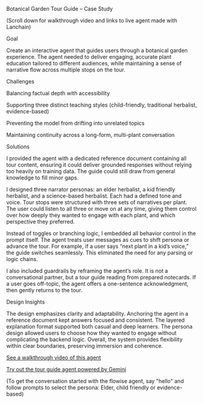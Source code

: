 Botanical Garden Tour Guide – Case Study

(Scroll down for walkthrough video and links to live agent made with Lanchain)

Goal

Create an interactive agent that guides users through a botanical garden experience. The agent needed to deliver engaging, accurate plant education tailored to different audiences, while maintaining a sense of narrative flow across multiple stops on the tour.

Challenges

Balancing factual depth with accessibility

Supporting three distinct teaching styles (child-friendly, traditional herbalist, evidence-based)

Preventing the model from drifting into unrelated topics

Maintaining continuity across a long-form, multi-plant conversation

Solutions

I provided the agent with a dedicated reference document containing all tour content, ensuring it could deliver grounded responses without relying too heavily on training data. The guide could still draw from general knowledge to fill minor gaps.

I designed three narrator personas: an elder herbalist, a kid friendly herbalist, and a science-based herbalist. Each had a defined tone and voice. Tour stops were structured with three sets of narratives per plant. The user could listen to all three or move on at any time, giving them control over how deeply they wanted to engage with each plant, and which perspective they preferred.

Instead of toggles or branching logic, I embedded all behavior control in the prompt itself. The agent treats user messages as cues to shift persona or advance the tour. For example, if a user says “next plant in a kid’s voice,” the guide switches seamlessly. This eliminated the need for any parsing or logic chains.

I also included guardrails by reframing the agent’s role. It is not a conversational partner, but a tour guide reading from prepared notecards. If a user goes off-topic, the agent offers a one-sentence acknowledgment, then gently returns to the tour.

Design Insights

The design emphasizes clarity and adaptability. Anchoring the agent in a reference document kept answers focused and consistent. The layered explanation format supported both casual and deep learners. The persona design allowed users to choose how they wanted to engage without complicating the backend logic. Overall, the system provides flexibility within clear boundaries, preserving immersion and coherence.

[See a walkthrough video of this agent](https://youtu.be/T7zNl-zhaVw?si=FusoXFn1KKJ2g8ue)

[Try out the tour guide agent powered by Gemini](https://gemini.google.com/gem/1pJI6yIpoHJpyQrPwyn6rOtcGETmcMwVD?usp=sharing)

(To get the conversation started with the flowise agent, say "hello" and follow prompts to select the persona: Elder, child friendly or evidence-based)
